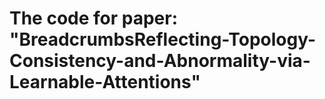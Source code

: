 # The code for paper: "BreadcrumbsReflecting-Topology-Consistency-and-Abnormality-via-Learnable-Attentions"
